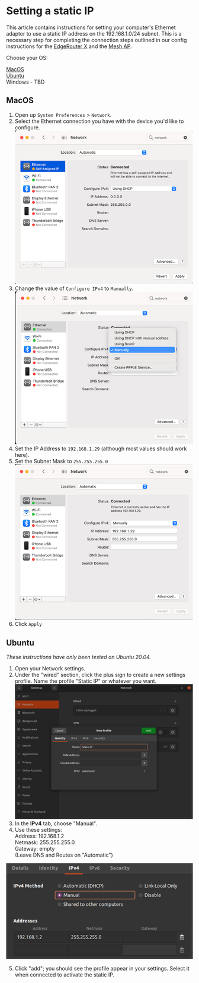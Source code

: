 # Setting a static IP

This article contains instructions for setting your computer's Ethernet adapter to use a static IP address on the 192.168.1.0/24 subnet. This is a necessary step for completing the connection steps outlined in our config instructions for the [EdgeRouter X](./configure-erx) and the [Mesh AP](./configure-ap-mesh).

Choose your OS:

[MacOS](#macos) <br>
[Ubuntu](#ubuntu) <br>
Windows - TBD

## MacOS

1. Open up `System Preferences` > `Network`.
2. Select the Ethernet connection you have with the device you'd like to configure.
   ![Mac Network Settings 1](../assets/images/static-ip/mac1.png)
3. Change the value of `Configure IPv4` to `Manually`.
   ![Mac Network Settings 2](../assets/images/static-ip/mac2.png)
4. Set the IP Address to `192.168.1.29` (although most values should work here).
5. Set the Subnet Mask to `255.255.255.0`
   ![Mac Network Settings 3](../assets/images/static-ip/mac3.png)
6. Click `Apply`

## Ubuntu

_These instructions have only been tested on Ubuntu 20.04._

1. Open your Network settings.
2. Under the "wired" section, click the plus sign to create a new settings profile. Name the profile "Static IP" or whatever you want.
   ![](../assets/images/static-ip/ubuntu1.png)
3. In the **IPv4** tab, choose "Manual".
4. Use these settings: <br>
   Address: 192.168.1.2 <br>
   Netmask: 255.255.255.0 <br>
   Gateway: empty <br>
   (Leave DNS and Routes on "Automatic")

![](../assets/images/static-ip/ubuntu2.png)

5. Click "add"; you should see the profile appear in your settings. Select it when connected to activate the static IP.

